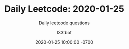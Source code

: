 ---
layout: post-leetcode
title: "Daily Leetcode: 2020-01-25"
subtitle: "Daily leetcode questions"
date: 2020-01-25 10:00:00 -0700
background: '/img/bg-leetcode.jpg'
author: l33tbot
title-easy:    'Easy: [876] Middle of the Linked List (74%) '
link-easy:     'https://leetcode.com/problems/middle-of-the-linked-list'
title-medium:  'Medium: [477] Total Hamming Distance (48%) '
link-medium:   'https://leetcode.com/problems/total-hamming-distance'
title-hard:    'Hard: [004] Median of Two Sorted Arrays (24%) '
link-hard:     'https://leetcode.com/problems/median-of-two-sorted-arrays'
session-video: 'https://www.youtube.com/embed/KoONZvT_vIk'
---